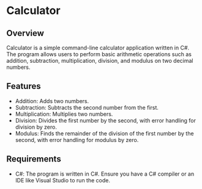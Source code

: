 # Calculator

## Overview
Calculator is a simple command-line calculator application written in C#. The program allows users to perform basic arithmetic operations such as addition, subtraction, multiplication, division, and modulus on two decimal numbers.

## Features
- Addition: Adds two numbers.
- Subtraction: Subtracts the second number from the first.
- Multiplication: Multiplies two numbers.
- Division: Divides the first number by the second, with error handling for division by zero.
- Modulus: Finds the remainder of the division of the first number by the second, with error handling for modulus by zero.

## Requirements
- C#: The program is written in C#. Ensure you have a C# compiler or an IDE like Visual Studio to run the code.
